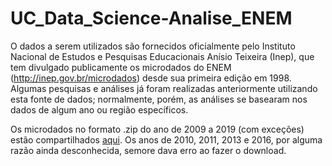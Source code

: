 # UC_Data_Science-Analise_ENEM

O dados a serem utilizados são fornecidos oficialmente pelo Instituto Nacional de Estudos e Pesquisas Educacionais Anísio Teixeira (Inep), que tem divulgado publicamente os microdados do ENEM (http://inep.gov.br/microdados) desde sua primeira edição em 1998. Algumas pesquisas e análises já foram realizadas anteriormente utilizando esta fonte de dados; normalmente, porém, as análises se basearam nos dados de algum ano ou região específicos.

Os microdados no formato .zip do ano de 2009 a 2019 (com exceções) estão compartilhados [aqui](https://drive.google.com/drive/folders/1dsv_h8M4tquTkbWaoXfNpPp_laHythsi?usp=sharing). Os anos de 2010, 2011, 2013 e 2016, por alguma razão ainda desconhecida, semore dava erro ao fazer o download.
